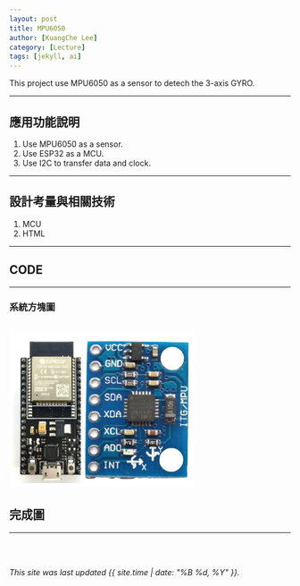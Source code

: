 ```yaml
---
layout: post
title: MPU6050
author: [KuangChe Lee]
category: [Lecture]
tags: [jekyll, ai]
---
```


This project use MPU6050 as a sensor to detech the 3-axis GYRO.

---
## 應用功能說明
1. Use MPU6050 as a sensor.
2. Use ESP32 as a MCU.
3. Use I2C to transfer data and clock.
---
## 設計考量與相關技術
1. MCU
2. HTML
---
## CODE

---
### 系統方塊圖
![](https://github.com/kevinlee0525/MCU-project/blob/37564f7cadf48f1980ffca98c99aee31cdedc15f/images/3.png)
---
## 完成圖

---

<br>
<br>

*This site was last updated {{ site.time | date: "%B %d, %Y" }}.*

